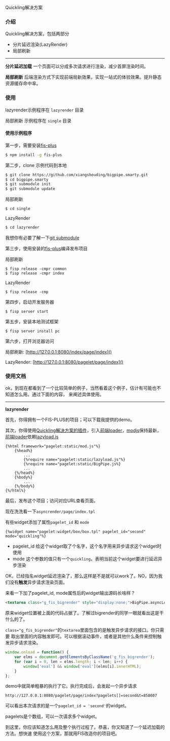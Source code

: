 Quickling解决方案

### 介绍
Quickling解决方案，包括两部分

+ 分片延迟渲染(LazyRender)
+ 局部刷新

---
**分片延迟加载** 一个页面可以分成多次请求进行渲染，减少首屏渲染时间。

**局部刷新** 后端渲染方式下实现前端局新效果，实现一站式的体验效果。提升静态资源缓存命中率。

### 使用

lazyrender示例程序在 `lazyrender` 目录

局部刷新 示例程序在 `single` 目录

#### 使用示例程序

第一步，需要安装[fis-plus][0]

```bash
$ npm install -g fis-plus
```

第二步，clone 示例代码到本地

```bash
$ git clone https://github.com/xiangshouding/bigpipe.smarty.git
$ cd bigpipe.smarty
$ git submodule init
$ git submodule update
```

局部刷新
```
$ cd single
```

LazyRender

```bash
$ cd lazyrender
```

我想你有必要了解一下[git submodule](http://git-scm.com/book/en/Git-Tools-Submodules)

第三步，使用安装的[fis-plus][0]编译发布项目

局部刷新

```
$ fisp release -cmpr common
$ fisp release -cmpr index
```

LazyRender
```
$ fisp release -cmp
```
第四步，启动开发服务器

```
$ fisp server start
```

第五步，安装本地测试框架

```
$ fisp server install pc
```

第六步，打开浏览器访问

局部刷新: [http://127.0.0.1:8080/index/page/index]()

LazyRender: [http://127.0.0.1:8080/pagelet/page/index]()




### 使用文档

ok，到现在都看到了一个比较简单的例子，当然看着这个例子，估计有可能也不知道怎么用。通过下面的内容，
来阐述具体使用。

----
**lazyrender**

首先，你得拥有一个FIS-PLUS的项目；可以下载我提供的demo。

其次，你得使用[Quickling解决方案的插件][1]，引入[前端loader][2]，[modjs][3]保持最新，[前端loader][2]依赖[lazyload.js][4]


```smarty
{%html framework="pagelet:static/mod.js"%}
    {%head%}
    	...
        {%require name="pagelet:static/lazyload.js"%}
        {%require name="pagelet:static/BigPipe.js%}
        ...
    {%/head%}
    {%body%}
    	...
    {%/body%}
{%/html%}
```

最后，发布这个项目；访问对应URL查看页面。


现在洗洗看一下`asyncrender/page/index.tpl`

有些widget添加了属性`pagelet_id` 和 `mode`

```smarty
{%widget name="pagelet:widget/box/box.tpl" pagelet_id="second" mode="quickling"%}
```

+ pagelet_id 给这个widget取了个名字，这个名字用来异步请求这个widget时使用
+ mode 这个参数的值只有一个`quickling`，表明当前这个widget要进行延迟异步渲染

OK，已经指名widget延迟渲染了，那么这样是不是就可以work了。NO，因为我们没有**触发**异步请求渲染页面。

来看一下加了pagelet_id, mode属性后的widget输出源码长啥样？

```html
<textarea class="g_fis_bigrender" style="display:none;">BigPipe.asyncLoad({id: "second"});</textarea><div id="second"></div>
```

原来widget位置被上面的代码占据了。了解过bigrender的同学一眼就看出这是干什么的了。

`class="g_fis_bigrender"`的`textarea`里面包含的是触发异步请求的接口。你只需要
取出里面的内容触发即可。可以根据滚动事件，或者是其他什么条件来控制触发异步请求渲染。

```javascript
window.onload = function() {
    var elms = document.getElementsByClassName('g_fis_bigrender');
    for (var i = 0, len = elms.length; i < len; i++) {
        window['eval'] && window['eval'](elms[i].innerHTML);
    }
};
```
demo中就简单粗暴的执行了它。执行完成后，会发起一个异步请求

```
http://127.0.0.1:8080/pagelet/page/index?pagelets[]=second&t=858607
```
可以看出本次请求的是一个`pagelet_id = 'second'`的widget。

pagelets是个数组，可以一次请求多个widget。

到这里，你应该知道怎么用及整个执行过程了。恭喜，你又知道了一个延迟加载的方法。想快速
使用这个方案，那就用FIS改造你的项目吧。



[0]: https://github.com/xiangshouding/bigpipe.smarty "BigPipe.smarty"
[1]: https://github.com/xiangshouding/fis-smarty-bigpipe-plugin "quickling plugin"
[2]: https://github.com/xiangshouding/bigpipe.smarty/blob/master/lazyrender/static/BigPipe.js "loader"
[3]: https://github.com/zjcqoo/mod "modjs"
[4]: https://github.com/xiangshouding/bigpipe.smarty/blob/master/lazyrender/static/lazyload.js "lazyload.js"
